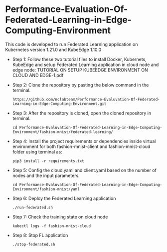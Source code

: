 # Performance-Evaluation-Of-Federated-Learning-in-Edge-Computing-Environment

This code is developed to run Federated Learning application on Kubernetes version 1.21.0 and KubeEdge 1.10.0

* Step 1: Follow these two tutorial files to install Docker, Kubernets, KubeEdge and setup Federated Learning application in cloud node and edge node: TUTORIAL ON SETUP KUBEEDGE ENVIRONMENT ON CLOUD AND EDGE-1.pdf

* Step 2: Clone the repository by pasting the below command in the terminal.
  ````
  https://github.com/nclabteam/Performance-Evaluvation-Of-Federated-Learning-in-Edge-Computing-Environment.git
  ````

* Step 3: After the repository is cloned, open the cloned repository in terminal.
  ````
  cd Performance-Evaluvation-Of-Federated-Learning-in-Edge-Computing-Environment/fashion-mnist/federated-learning/
  ````
* Step 4: Install the project requirements or dependencies inside virtual environment for both fashion-mnist-client and fashion-mnist-cloud folder using terminal as:
  ````
  pip3 install -r requirements.txt
  ````
* Step 5: Config the cloud.yaml and client.yaml based on the number of nodes and the input parameters.
  ```` 
  cd Performance-Evaluvation-Of-Federated-Learning-in-Edge-Computing-Environment/fashion-mnist/yaml
  ````
* Step 6: Deploy the Federated Learning application
  ````
  ./run-federated.sh
  ````
* Step 7: Check the training state on cloud node
  ````
  kubectl logs -f fashion-mnist-cloud
  ````
* Step 8: Stop FL application
  ````
  ./stop-federated.sh
  ````
